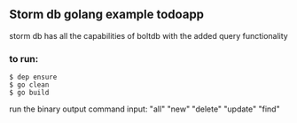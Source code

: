 
## Storm db golang example todoapp

storm db has all the capabilities of boltdb with the added query functionality 

### to run:
	$ dep ensure
	$ go clean
	$ go build

run the binary output
command input:
	"all"
	"new"
	"delete"
	"update"
	"find"
